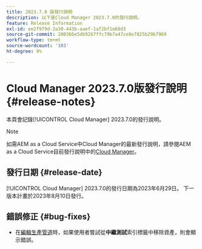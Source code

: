 ```yaml
---
title: 2023.7.0 版發行說明
description: 以下是Cloud Manager 2023.7.0的發行說明。
feature: Release Information
exl-id: ee2f979d-2a30-443b-aaef-1af2bf1e68d3
source-git-commit: 200366e5db92b7ffc79b7a47ce8e7825b29b7969
workflow-type: tm+mt
source-wordcount: '103'
ht-degree: 9%

---
```


# Cloud Manager 2023.7.0版發行說明 {#release-notes}

本頁會記錄[!UICONTROL Cloud Manager] 2023.7.0的發行說明。

>[!NOTE]
>
>如需AEM as a Cloud Service中Cloud Manager的最新發行說明，請參閱AEM as a Cloud Service目前發行說明中的[Cloud Manager](https://experienceleague.adobe.com/docs/experience-manager-cloud-service/content/implementing/using-cloud-manager/release-notes-cloud-manager/release-notes-cm-current.html)。

## 發行日期 {#release-date}

[!UICONTROL Cloud Manager] 2023.7.0的發行日期為2023年6月29日。 下一版本計畫於2023年8月10日發行。

## 錯誤修正 {#bug-fixes}

* 在[編輯生產管道](/help/using/managing-pipelines.md#editing-pipelines)時，如果使用者嘗試從&#x200B;**中繼測試**&#x200B;索引標籤中移除資產，則會顯示錯誤。
